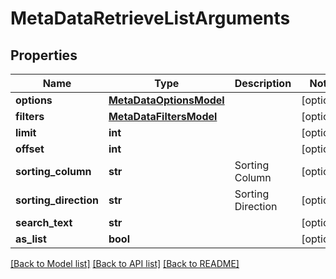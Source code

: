 # MetaDataRetrieveListArguments

## Properties
Name | Type | Description | Notes
------------ | ------------- | ------------- | -------------
**options** | [**MetaDataOptionsModel**](MetaDataOptionsModel.md) |  | [optional] 
**filters** | [**MetaDataFiltersModel**](MetaDataFiltersModel.md) |  | [optional] 
**limit** | **int** |  | [optional] 
**offset** | **int** |  | [optional] 
**sorting_column** | **str** | Sorting Column | [optional] 
**sorting_direction** | **str** | Sorting Direction | [optional] 
**search_text** | **str** |  | [optional] 
**as_list** | **bool** |  | [optional] 

[[Back to Model list]](../README.md#documentation-for-models) [[Back to API list]](../README.md#documentation-for-api-endpoints) [[Back to README]](../README.md)


